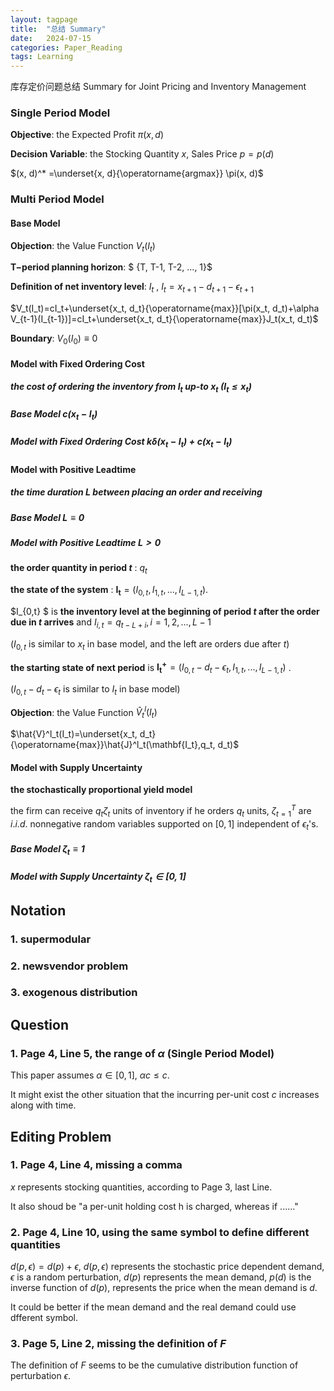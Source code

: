 ```yaml
---
layout: tagpage
title:  "总结 Summary"
date:   2024-07-15
categories: Paper_Reading
tags: Learning
---
```


库存定价问题总结 Summary for Joint Pricing and Inventory Management

### Single Period Model

**Objective**: the Expected Profit $\pi(x, d)$

**Decision Variable**: the Stocking Quantity $x$, Sales Price $p=p(d)$

 $(x, d)^* =\underset{x, d}{\operatorname{argmax}} \pi(x, d)$



### Multi Period Model

#### Base Model

**Objection**: the Value Function $V_t(I_t)$

**T−period planning horizon**: $ {T, T-1, T-2, ..., 1}$

**Definition of net inventory level**: $I_t$ , $I_t=x_{t+1}-d_{t+1}-\epsilon_{t+1}$

$V_t(I_t)=cI_t+\underset{x_t, d_t}{\operatorname{max}}[\pi(x_t, d_t)+\alpha V_{t-1}(I_{t-1})]=cI_t+\underset{x_t, d_t}{\operatorname{max}}J_t(x_t, d_t)$

**Boundary**: $V_0(I_0)\equiv0$



#### Model with Fixed Ordering Cost

##### the cost of ordering the inventory from $I_t$ up-to $x_t$ $(I_t \leq x_t)$

##### Base Model $c(x_t-I_t)$

##### Model with Fixed Ordering Cost $k\delta (x_t-I_t)+c(x_t-I_t)$



#### Model with Positive Leadtime

##### the time duration $L$ between placing an order and receiving

##### Base Model $L\equiv0$

##### Model with Positive Leadtime $L>0$

**the order quantity in period $t$** : $q_t$

**the state of the system** : $\mathbf {I_t}=(I_{0,t},I_{1,t},...,I_{L-1,t})$.

$I_{0,t} $ is **the inventory level at the beginning of period $t$ after the order due in $t$ arrives** and $I_{i,t}=q_{t-L+i}, i=1,2,...,L-1$

($I_{0,t}$ is similar to $x_t$ in base model, and the left are orders due after $t$)

**the starting state of next period** is $\mathbf {I_t^+}=(I_{0,t}-d_t-\epsilon_t,I_{1,t},...,I_{L-1,t})$ .

($I_{0,t}-d_t-\epsilon_t$ is similar to $I_t$ in base model)

**Objection**: the Value Function $\hat{V}^l_t(I_t)$

$\hat{V}^l_t(I_t)=\underset{x_t, d_t}{\operatorname{max}}\hat{J}^l_t(\mathbf{I_t},q_t, d_t)$



#### Model with Supply Uncertainty

**the stochastically proportional yield model**

the firm can receive $q_t\zeta_t$ units of inventory if he orders $q_t$ units, ${\zeta}^T_{t=1}$ are $i.i.d.$ nonnegative random variables supported on $[0,1]$ independent of $\epsilon_t$'s.  

##### Base Model $\zeta_t\equiv 1$

##### Model with Supply Uncertainty $\zeta_t \in [0,1]$



## Notation

### 1. supermodular

### 2. newsvendor problem

### 3. exogenous distribution





## Question

### 1. Page 4, Line 5, the range of $\alpha$ (Single Period Model)

This paper assumes $\alpha \in [0, 1]$, $\alpha c \leq c$. 

It might exist the other situation that the incurring per-unit cost $c$ increases along with time.



## Editing Problem 

### 1. Page 4, Line 4, missing a comma

$x$ represents stocking quantities, according to Page 3, last Line.

It also shoud be "a per-unit holding cost h is charged, whereas if ......"

### 2. Page 4, Line 10, using the same symbol to define different quantities

$d(p, \epsilon) = d(p) + \epsilon$, $d(p,\epsilon)$ represents the stochastic price dependent demand, $\epsilon$ is a random perturbation, $d(p)$ represents the mean demand, $p(d)$ is the inverse function of $d(p)$, represents the price when the mean demand is $d$.

It could be better if the mean demand and the real demand could use dfferent symbol.

### 3. Page 5, Line 2, missing the definition of $F$

The definition of $F$ seems to be the cumulative distribution function of perturbation $\epsilon$.





